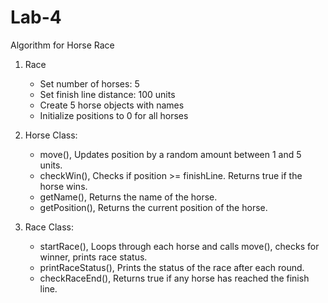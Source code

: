 # Lab-4
Algorithm for Horse Race

1. Race 
    - Set number of horses: 5
    - Set finish line distance: 100 units
    - Create 5 horse objects with names 
    - Initialize positions to 0 for all horses

2. Horse Class:
    - move(), Updates position by a random amount between 1 and 5 units.
    - checkWin(), Checks if position >= finishLine. Returns true if the horse wins.
    - getName(), Returns the name of the horse.
    - getPosition(), Returns the current position of the horse.

3. Race Class:
    - startRace(), Loops through each horse and calls move(), checks for winner, prints race status.
    - printRaceStatus(), Prints the status of the race after each round.
    - checkRaceEnd(), Returns true if any horse has reached the finish line.
